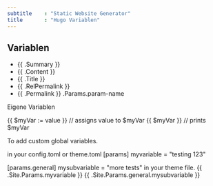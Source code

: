 ```yaml
---
subtitle    : "Static Website Generator"
title       : "Hugo Variablen"
---
```

## Variablen

- {{ .Summary }}
- {{ .Content }}
- {{ .Title }}
- {{ .RelPermalink }}
- {{ .Permalink }}
.Params.param-name

Eigene Variablen

{{ $myVar := value }} // assigns value to $myVar
{{ $myVar }} // prints $myVar

To add custom global variables.

in your config.toml or theme.toml
[params]
myvariable = "testing 123"

[params.general]
mysubvariable = "more tests"
in your theme file.
{{ .Site.Params.myvariable }}
{{ .Site.Params.general.mysubvariable }}

